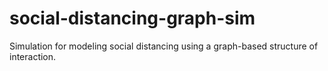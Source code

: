# social-distancing-graph-sim
Simulation for modeling social distancing using a graph-based structure of interaction.
